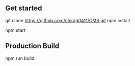 
## Get started
git clone https://github.com/chirag0411/CMS.git
npm install

npm start

## Production Build
npm run build
